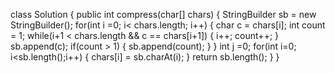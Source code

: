 class Solution {
public int compress(char[] chars) {
StringBuilder sb = new StringBuilder();
for(int i =0; i< chars.length; i++) {
char c = chars[i];
int count = 1;
while(i+1 < chars.length && c == chars[i+1]) {
i++;
count++;
}
sb.append(c);
if(count > 1) {
sb.append(count);
}
}
int j =0;
for(int i=0; i<sb.length();i++) {
chars[i] = sb.charAt(i);
}
return sb.length();
}
}